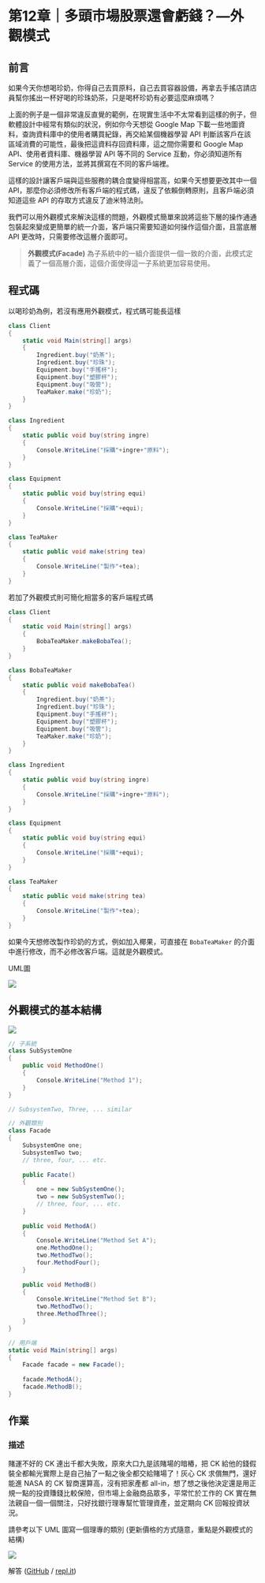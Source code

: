 第12章｜多頭市場股票還會虧錢？—外觀模式
===

前言
---
如果今天你想喝珍奶，你得自己去買原料，自己去買容器設備，再拿去手搖店請店員幫你搖出一杯好喝的珍珠奶茶，只是喝杯珍奶有必要這麼麻煩嗎？

上面的例子是一個非常違反直覺的範例，在現實生活中不太常看到這樣的例子，但軟體設計中經常有類似的狀況，例如你今天想從 Google Map 下載一些地圖資料，查詢資料庫中的使用者購買紀錄，再交給某個機器學習 API 判斷該客戶在該區域消費的可能性，最後把這資料存回資料庫，這之間你需要和 Google Map API、使用者資料庫、機器學習 API 等不同的 Service 互動，你必須知道所有 Service 的使用方法，並將其撰寫在不同的客戶端裡。

這樣的設計讓客戶端與這些服務的耦合度變得相當高，如果今天想要更改其中一個 API，那麼你必須修改所有客戶端的程式碼，違反了依賴倒轉原則，且客戶端必須知道這些 API 的存取方式違反了迪米特法則。

我們可以用外觀模式來解決這樣的問題，外觀模式簡單來說將這些下層的操作通通包裝起來變成更簡單的統一介面，客戶端只需要知道如何操作這個介面，且當底層 API 更改時，只需要修改這層介面即可。

> **外觀模式(Facade)** 為子系統中的一組介面提供一個一致的介面，此模式定義了一個高層介面，這個介面使得這一子系統更加容易使用。

程式碼
---

以喝珍奶為例，若沒有應用外觀模式，程式碼可能長這樣

```csharp
class Client
{
    static void Main(string[] args) 
    {
        Ingredient.buy("奶茶");
        Ingredient.buy("珍珠");
        Equipment.buy("手搖杯");
        Equipment.buy("塑膠杯");
        Equipment.buy("吸管");
        TeaMaker.make("珍奶");
    }
}

class Ingredient
{
    static public void buy(string ingre)
    {
        Console.WriteLine("採購"+ingre+"原料");
    }
}

class Equipment
{
    static public void buy(string equi)
    {
        Console.WriteLine("採購"+equi);
    }
}

class TeaMaker
{
    static public void make(string tea)
    {
        Console.WriteLine("製作"+tea);
    }
}
```

若加了外觀模式則可簡化相當多的客戶端程式碼

```csharp
class Client
{
    static void Main(string[] args) 
    {
        BobaTeaMaker.makeBobaTea();
    }
}

class BobaTeaMaker
{
    static public void makeBobaTea()
    {
        Ingredient.buy("奶茶");
        Ingredient.buy("珍珠");
        Equipment.buy("手搖杯");
        Equipment.buy("塑膠杯");
        Equipment.buy("吸管");
        TeaMaker.make("珍奶");
    }
}

class Ingredient
{
    static public void buy(string ingre)
    {
        Console.WriteLine("採購"+ingre+"原料");
    }
}

class Equipment
{
    static public void buy(string equi)
    {
        Console.WriteLine("採購"+equi);
    }
}

class TeaMaker
{
    static public void make(string tea)
    {
        Console.WriteLine("製作"+tea);
    }
}
```

如果今天想修改製作珍奶的方式，例如加入椰果，可直接在 `BobaTeaMaker` 的介面中進行修改，而不必修改客戶端。這就是外觀模式。

UML圖

![](https://i.imgur.com/VSmbnEe.png)

外觀模式的基本結構
---

![](https://i.imgur.com/CPeVHQE.png)

```csharp
// 子系統
class SubSystemOne
{
    public void MethodOne()
    {
        Console.WriteLine("Method 1");
    }
}

// SubsystemTwo, Three, ... similar

// 外觀類別
class Facade
{
    SubsystemOne one;
    SubsystemTwo two;
    // three, four, ... etc.
    
    public Facate()
    {
        one = new SubSystemOne();
        two = new SubSystemTwo();
        // three, four, ... etc.
    }
    
    public void MethodA()
    {
        Console.WriteLine("Method Set A");
        one.MethodOne();
        two.MethodTwo();
        four.MethodFour();
    }
    
    public void MethodB()
    {
        Console.WriteLine("Method Set B");
        two.MethodTwo();
        three.MethodThree();
    }
}

// 用戶端
static void Main(string[] args)
{
    Facade facade = new Facade();
    
    facade.MethodA();
    facade.MethodB();
}
```

作業
---

### 描述
賭運不好的 CK 連出千都大失敗，原來大口九是該賭場的暗樁，把 CK 給他的錢假裝全都輸光實際上是自己抽了一點之後全都交給賭場了！灰心 CK 求償無門，還好能進 NASA 的 CK 智商還算高，沒有把家產都 all-in，想了想之後他決定還是用正規一點的投資賺錢比較保險，但市場上金融商品眾多，平常忙於工作的 CK 實在無法親自一個一個關注，只好找銀行理專幫忙管理資產，並定期向 CK 回報投資狀況。

請參考以下 UML 圖寫一個理專的類別 (更新價格的方式隨意，重點是外觀模式的結構)

![](https://i.imgur.com/56lhFnf.png)

解答 ([GitHub](HW/FinancialAdvisor.cs) / [repl.it](https://repl.it/@d4n1el/CH12))